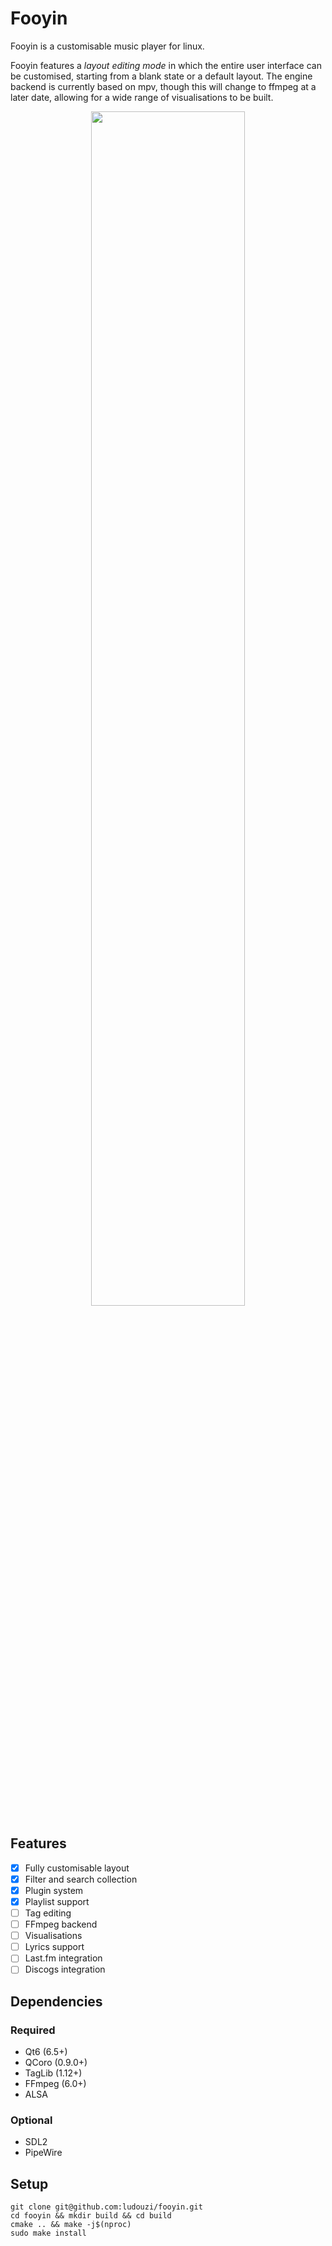 <!-- <p align="center">
<picture>
  <source media="(prefers-color-scheme: dark)" srcset="https://raw.githubusercontent.com/ludouzi/fooyin/master/data/images/logo-dark.svg">
  <source media="(prefers-color-scheme: light)" srcset="https://raw.githubusercontent.com/ludouzi/fooyin/master/data/images/logo.svg">
  <img alt="Fooyin logo." align="center" width=35% src="https://raw.githubusercontent.com/ludouzi/fooyin/master/data/images/logo.svg">
</picture>
</p> -->

# Fooyin

Fooyin is a customisable music player for linux.

Fooyin features a _layout editing mode_
in which the entire user interface can be customised,
starting from a blank state or a default layout.
The engine backend is currently based on mpv,
though this will change to ffmpeg at a later date,
allowing for a wide range of visualisations to be built.

<p align="center">
<img src="data/images/editing.png" width="70%" style="vertical-align:middle">
</p>

## Features

-  [x] Fully customisable layout
-  [x] Filter and search collection
-  [x] Plugin system
-  [x] Playlist support
-  [ ] Tag editing
-  [ ] FFmpeg backend
-  [ ] Visualisations
-  [ ] Lyrics support
-  [ ] Last.fm integration
-  [ ] Discogs integration

## Dependencies

### Required

-  Qt6 (6.5+)
-  QCoro (0.9.0+)
-  TagLib (1.12+)
-  FFmpeg (6.0+)
-  ALSA

### Optional

-  SDL2
-  PipeWire

## Setup

```
git clone git@github.com:ludouzi/fooyin.git
cd fooyin && mkdir build && cd build
cmake .. && make -j$(nproc)
sudo make install
```

